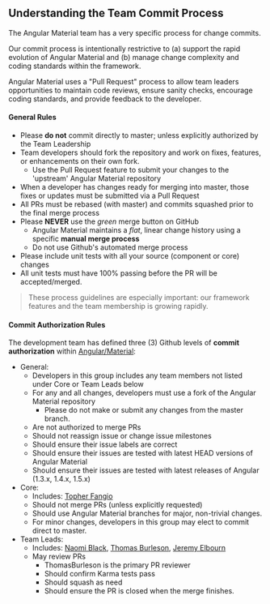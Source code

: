 ## Understanding the Team Commit Process

The Angular Material team has a very specific process for change commits.

Our commit process is intentionally restrictive to (a) support the rapid evolution of Angular Material and (b) manage change complexity and coding standards within the framework. 

Angular Material uses a "Pull Request" process to allow team leaders opportunities to maintain code reviews, ensure sanity checks, encourage coding standards, and provide feedback to the developer. 

#### General Rules

* Please **do not** commit directly to master; unless explicitly authorized by the Team Leadership
* Team developers should fork the repository and work on fixes, features, or enhancements on their own fork.
  * Use the Pull Request feature to submit your changes to the 'upstream' Angular Material repository
* When a developer has changes ready for merging into master, those fixes or updates must be submitted via a Pull Request
* All PRs must be rebased (with master) and commits squashed prior to the final merge process
* Please **NEVER** use the *green* merge button on GitHub
  * Angular Material maintains a *flat*, linear change history using a specific **manual merge process**
  * Do not use Github's automated merge process
* Please include unit tests with all your source (component or core) changes
* All unit tests must have 100% passing before the PR will be accepted/merged.

> These process guidelines are especially important: our framework features and the team membership is growing rapidly.

#### Commit Authorization Rules

The development team has defined three (3) Github levels of **commit authorization** within [Angular/Material](https://github.com/angular/material/):

* General: 
  * Developers in this group includes any team members not listed under Core or Team Leads below
  * For any and all changes, developers must use a fork of the Angular Material repository 
    * Please do not make or submit any changes from the master branch. 
  * Are not authorized to merge PRs
  * Should not reassign issue or change issue milestones
  * Should ensure their issue labels are correct
  * Should ensure their issues are tested with latest HEAD versions of Angular Material
  * Should ensure their issues are tested with latest releases of Angular (1.3.x, 1.4.x, 1.5.x)
* Core: 
  * Includes: [Topher Fangio](https://github.com/topherfangio)
  * Should not merge PRs (unless explicitly requested)
  * Should use Angular Material branches for major, non-trivial changes. 
  * For minor changes, developers in this group may elect to commit direct to master.
* Team Leads:
  * Includes: [Naomi Black](https://github.com/naomiblack), [Thomas Burleson](https://github.com/ThomasBurleson), [Jeremy Elbourn](https://github.com/jelbourn)
  * May review PRs
    * ThomasBurleson is the primary PR reviewer 
    * Should confirm Karma tests pass
    * Should squash as need
    * Should ensure the PR is closed when the merge finishes.
